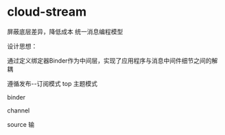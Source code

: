 # cloud-stream

屏蔽底层差异，降低成本  统一消息编程模型 





设计思想：

通过定义绑定器Binder作为中间层，实现了应用程序与消息中间件细节之间的解耦

遵循发布--订阅模式  top 主题模式



binder

channel

source 输



